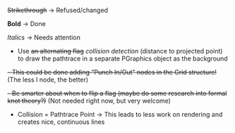 ~~Strikethrough~~ → Refused/changed

**Bold** → Done

*Italics* → Needs attention

- Use ~~an alternating flag~~ *collision detection* (distance to projected point) to draw the pathtrace in a separate PGraphics object as the background

~~- This could be done adding "Punch In/Out" nodes in the Grid structure!~~ (The less I node, the better)

~~- Be smarter about when to flip a flag (maybe do some research into formal knot theory?)~~ (Not needed right now, but very welcome)

- Collision = Pathtrace Point → This leads to less work on rendering and creates nice, continuous lines

